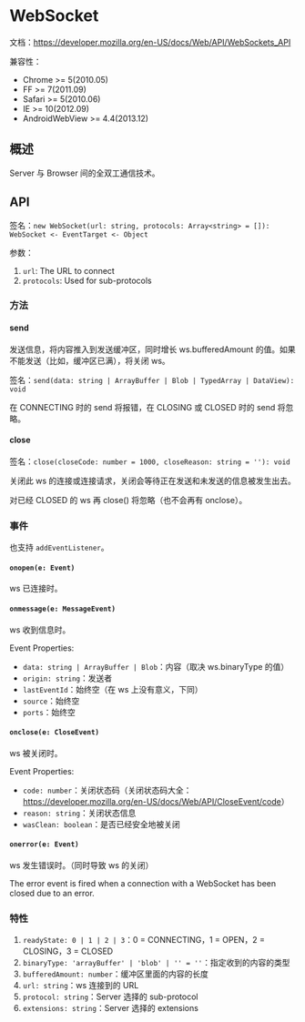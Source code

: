 # WebSocket

文档：<https://developer.mozilla.org/en-US/docs/Web/API/WebSockets_API>

兼容性：

- Chrome >= 5(2010.05)
- FF >= 7(2011.09)
- Safari >= 5(2010.06)
- IE >= 10(2012.09)
- AndroidWebView >= 4.4(2013.12)

## 概述

Server 与 Browser 间的全双工通信技术。

## API

签名：`new WebSocket(url: string, protocols: Array<string> = []): WebSocket <- EventTarget <- Object`

参数：

1. `url`: The URL to connect
2. `protocols`: Used for sub-protocols

### 方法

#### send

发送信息，将内容推入到发送缓冲区，同时增长 ws.bufferedAmount 的值。如果不能发送（比如，缓冲区已满），将关闭 ws。

签名：`send(data: string | ArrayBuffer | Blob | TypedArray | DataView): void`

在 CONNECTING 时的 send 将报错，在 CLOSING 或 CLOSED 时的 send 将忽略。

#### close

签名：`close(closeCode: number = 1000, closeReason: string = ''): void`

关闭此 ws 的连接或连接请求，关闭会等待正在发送和未发送的信息被发生出去。

对已经 CLOSED 的 ws 再 close() 将忽略（也不会再有 onclose）。

### 事件

也支持 `addEventListener`。

#### `onopen(e: Event)`

ws 已连接时。

#### `onmessage(e: MessageEvent)`

ws 收到信息时。

Event Properties:

- `data: string | ArrayBuffer | Blob`：内容（取决 ws.binaryType 的值）
- `origin: string`：发送者
- `lastEventId`：始终空（在 ws 上没有意义，下同）
- `source`：始终空
- `ports`：始终空

#### `onclose(e: CloseEvent)`

ws 被关闭时。

Event Properties:

- `code: number`：关闭状态码（关闭状态码大全：<https://developer.mozilla.org/en-US/docs/Web/API/CloseEvent/code>）
- `reason: string`：关闭状态信息
- `wasClean: boolean`：是否已经安全地被关闭

#### `onerror(e: Event)`

ws 发生错误时。（同时导致 ws 的关闭）

The error event is fired when a connection with a WebSocket has been closed due to an error.

### 特性

1. `readyState: 0 | 1 | 2 | 3`：0 = CONNECTING，1 = OPEN，2 = CLOSING，3 = CLOSED
2. `binaryType: 'arrayBuffer' | 'blob' | '' = ''`：指定收到的内容的类型
3. `bufferedAmount: number`：缓冲区里面的内容的长度
4. `url: string`：ws 连接到的 URL
5. `protocol: string`：Server 选择的 sub-protocol
6. `extensions: string`：Server 选择的 extensions
